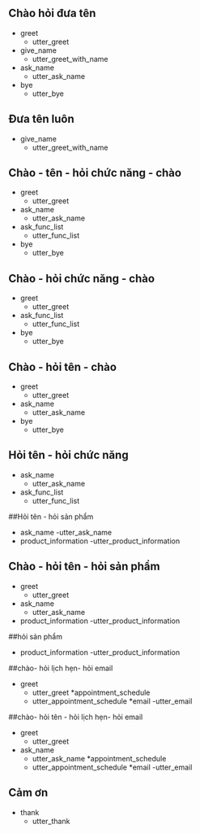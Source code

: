 
## Chào hỏi đưa tên
* greet
  - utter_greet
* give_name
  - utter_greet_with_name
* ask_name
  - utter_ask_name
* bye
  - utter_bye

## Đưa tên luôn
* give_name
  - utter_greet_with_name

## Chào - tên - hỏi chức năng - chào
* greet
  - utter_greet
* ask_name
  - utter_ask_name
* ask_func_list
  - utter_func_list
* bye
  - utter_bye
  
## Chào  - hỏi chức năng - chào
* greet
  - utter_greet
* ask_func_list
  - utter_func_list
* bye
  - utter_bye

## Chào  - hỏi tên - chào
* greet
  - utter_greet
* ask_name
  - utter_ask_name
* bye
  - utter_bye

## Hỏi tên - hỏi chức năng
* ask_name
  - utter_ask_name
* ask_func_list
  - utter_func_list
  
##Hỏi tên - hỏi sản phẩm
* ask_name
  -utter_ask_name
* product_information
  -utter_product_information
  
## Chào  - hỏi tên - hỏi sản phẩm
* greet
  - utter_greet
* ask_name
  - utter_ask_name
* product_information
  -utter_product_information
  
##hỏi sản phẩm
* product_information
  -utter_product_information
  
##chào- hỏi lịch hẹn- hỏi email
* greet
  - utter_greet
*appointment_schedule
  - utter_appointment_schedule
*email
  -utter_email
    
##chào- hỏi tên - hỏi lịch hẹn- hỏi email
* greet
  - utter_greet
* ask_name
  - utter_ask_name
*appointment_schedule
  - utter_appointment_schedule
*email
  -utter_email
    
## Cảm ơn
* thank
  - utter_thank